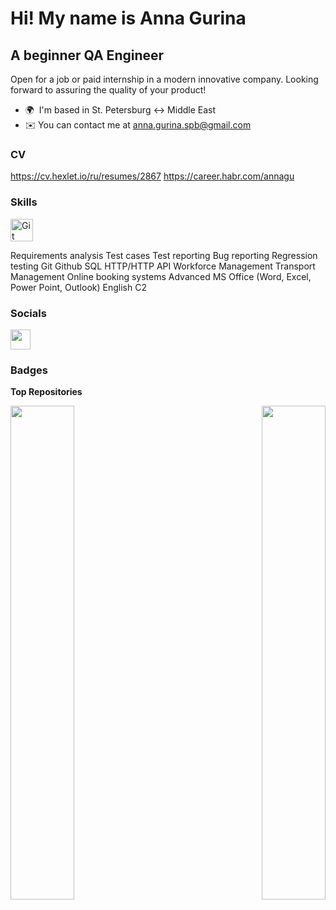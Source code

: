 Hi! My name is Anna Gurina
============================

A beginner QA Engineer
----------------------

Open for a job or paid internship in a modern innovative company. Looking forward to assuring the quality of your product!

* 🌍  I'm based in St. Petersburg <-> Middle East
* ✉️  You can contact me at [anna.gurina.spb@gmail.com](mailto:anna.gurina.spb@gmail.com)

### CV

https://cv.hexlet.io/ru/resumes/2867
https://career.habr.com/annagu

### Skills


<p align="left">
<a href="https://git-scm.com/" target="_blank" rel="noreferrer"><img src="https://raw.githubusercontent.com/danielcranney/readme-generator/main/public/icons/skills/git-colored.svg" width="36" height="36" alt="Git" /></a>
</p>

Requirements analysis
Test cases
Test reporting
Bug reporting
Regression testing
Git
Github
SQL
HTTP/HTTP API
Workforce Management
Transport Management
Online booking systems 
Advanced MS Office (Word, Excel, Power Point, Outlook)
English C2

### Socials

<p align="left"> <a href="https://www.github.com/AnnaGurina" target="_blank" rel="noreferrer"> <picture> <source media="(prefers-color-scheme: dark)" srcset="https://raw.githubusercontent.com/danielcranney/readme-generator/main/public/icons/socials/github-dark.svg" /> <source media="(prefers-color-scheme: light)" srcset="https://raw.githubusercontent.com/danielcranney/readme-generator/main/public/icons/socials/github.svg" /> <img src="https://raw.githubusercontent.com/danielcranney/readme-generator/main/public/icons/socials/github.svg" width="32" height="32" /> </picture> </a></p>

### Badges

<b>Top Repositories</b>

<div width="100%" align="center"><a href="https://github.com/AnnaGurina/qa-engineer-project-84" align="left"><img align="left" width="45%" src="https://github-readme-stats.vercel.app/api/pin/?username=AnnaGurina&repo=qa-engineer-project-84&title_color=0891b2&text_color=ffffff&icon_color=0891b2&bg_color=1c1917&hide_border=true&locale=en" /></a><a href="https://github.com/AnnaGurina/qa-engineer-project-85" align="right"><img align="right" width="45%" src="https://github-readme-stats.vercel.app/api/pin/?username=AnnaGurina&repo=qa-engineer-project-85&title_color=0891b2&text_color=ffffff&icon_color=0891b2&bg_color=1c1917&hide_border=true&locale=en" /></a></div><br /><br /><br /><br /><br /><br /><br />

